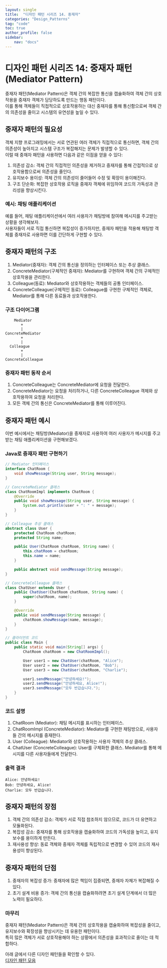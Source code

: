 ```yaml
---
layout: single
title:  "디자인 패턴 시리즈 14. 중재자"
categories: "Design_Patterns"
tag: "code"
toc: true
author_profile: false
sidebar:
    nav: "docs"
---
```


# 디자인 패턴 시리즈 14: 중재자 패턴 (Mediator Pattern)

중재자 패턴(Mediator Pattern)은 객체 간의 복잡한 통신을 캡슐화하여 객체 간의 상호작용을 중재자 객체가 담당하도록 만드는 행동 패턴이다.  
이를 통해 객체들이 직접적으로 상호작용하는 대신 중재자를 통해 통신함으로써 객체 간의 의존성을 줄이고 시스템의 유연성을 높일 수 있다.

## 중재자 패턴의 필요성

객체 지향 프로그래밍에서는 서로 연관된 여러 객체가 직접적으로 통신하면, 객체 간의 의존성이 높아지고 시스템 구조가 복잡해지는 문제가 발생할 수 있다.  
이럴 때 중재자 패턴을 사용하면 다음과 같은 이점을 얻을 수 있다:

1. 의존성 감소: 객체 간의 직접적인 의존성을 제거하고 중재자를 통해 간접적으로 상호작용함으로써 의존성을 줄인다.  
2. 유지보수 용이성: 객체 간의 의존성이 줄어들어 수정 및 확장이 용이해진다.  
3. 구조 단순화: 복잡한 상호작용 로직을 중재자 객체에 위임하여 코드의 가독성과 관리성을 향상시킨다.  

### 예시: 채팅 애플리케이션

예를 들어, 채팅 애플리케이션에서 여러 사용자가 채팅방에 참여해 메시지를 주고받는 상황을 생각해보자.  
사용자들이 서로 직접 통신하면 복잡성이 증가하지만, 중재자 패턴을 적용해 채팅방 객체를 중재자로 사용하면 이를 간단하게 구현할 수 있다.

## 중재자 패턴의 구조

1. Mediator(중재자): 객체 간의 통신을 정의하는 인터페이스 또는 추상 클래스.  
2. ConcreteMediator(구체적인 중재자): Mediator를 구현하며 객체 간의 구체적인 상호작용을 관리한다.  
3. Colleague(동료): Mediator와 상호작용하는 객체들의 공통 인터페이스.  
4. ConcreteColleague(구체적인 동료): Colleague를 구현한 구체적인 객체로, Mediator를 통해 다른 동료들과 상호작용한다.  

### 구조 다이어그램

```
    Mediator
       +
       |
ConcreteMediator
       +
       |
  Colleague
       +
       |
ConcreteColleague
```

### 중재자 패턴 동작 순서

1. ConcreteColleague는 ConcreteMediator에 요청을 전달한다.  
2. ConcreteMediator는 요청을 처리하거나, 다른 ConcreteColleague 객체와 상호작용하여 요청을 처리한다.  
3. 모든 객체 간의 통신은 ConcreteMediator를 통해 이루어진다.  

## 중재자 패턴 예시

이번 예시에서는 채팅방(Mediator)을 중재자로 사용하여 여러 사용자가 메시지를 주고받는 채팅 애플리케이션을 구현해보겠다.  

### Java로 중재자 패턴 구현하기

```java
// Mediator 인터페이스
interface ChatRoom {
    void showMessage(String user, String message);
}

// ConcreteMediator 클래스
class ChatRoomImpl implements ChatRoom {
    @Override
    public void showMessage(String user, String message) {
        System.out.println(user + ": " + message);
    }
}

// Colleague 추상 클래스
abstract class User {
    protected ChatRoom chatRoom;
    protected String name;

    public User(ChatRoom chatRoom, String name) {
        this.chatRoom = chatRoom;
        this.name = name;
    }

    public abstract void sendMessage(String message);
}

// ConcreteColleague 클래스
class ChatUser extends User {
    public ChatUser(ChatRoom chatRoom, String name) {
        super(chatRoom, name);
    }

    @Override
    public void sendMessage(String message) {
        chatRoom.showMessage(name, message);
    }
}

// 클라이언트 코드
public class Main {
    public static void main(String[] args) {
        ChatRoom chatRoom = new ChatRoomImpl();

        User user1 = new ChatUser(chatRoom, "Alice");
        User user2 = new ChatUser(chatRoom, "Bob");
        User user3 = new ChatUser(chatRoom, "Charlie");

        user1.sendMessage("안녕하세요!");
        user2.sendMessage("안녕하세요, Alice!");
        user3.sendMessage("모두 반갑습니다.");
    }
}
```

### 코드 설명

1. ChatRoom (Mediator): 채팅 메시지를 표시하는 인터페이스.  
2. ChatRoomImpl (ConcreteMediator): Mediator를 구현한 채팅방으로, 사용자들 간의 메시지를 중재한다.  
3. User (Colleague): Mediator와 상호작용하는 사용자 객체의 추상 클래스.  
4. ChatUser (ConcreteColleague): User를 구체화한 클래스. Mediator를 통해 메시지를 다른 사용자들에게 전달한다.  

### 출력 결과

```
Alice: 안녕하세요!
Bob: 안녕하세요, Alice!
Charlie: 모두 반갑습니다.
```  

## 중재자 패턴의 장점

1. 객체 간의 의존성 감소: 객체가 서로 직접 참조하지 않으므로, 코드가 더 유연하고 모듈화된다.  
2. 복잡성 감소: 중재자를 통해 상호작용을 캡슐화하여 코드의 가독성을 높이고, 유지보수를 용이하게 만든다.  
3. 재사용성 향상: 동료 객체와 중재자 객체를 독립적으로 변경할 수 있어 코드의 재사용성이 향상된다.  

## 중재자 패턴의 단점

1. 중재자의 복잡성 증가: 중재자에 많은 책임이 집중되면, 중재자 자체가 복잡해질 수 있다.  
2. 초기 설계 비용 증가: 객체 간의 통신을 캡슐화하려면 초기 설계 단계에서 더 많은 노력이 필요하다.

### 마무리

중재자 패턴(Mediator Pattern)은 객체 간의 상호작용을 캡슐화하여 복잡성을 줄이고, 유지보수와 확장성을 향상시키는 데 유용한 패턴이다.  
특히 많은 객체가 서로 상호작용해야 하는 상황에서 의존성을 효과적으로 줄이는 데 적합하다.  

아래 글에서 다른 디자인 패턴들을 확인할 수 있다.  
[디자인 패턴 모음](https://gihak111.github.io/design_patterns/2024/11/05/Types_Of_Design_Patterns_upload.html)  